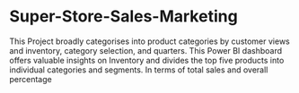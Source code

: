 # Super-Store-Sales-Marketing

This Project broadly categorises into product categories by customer views and inventory, category selection, and quarters. 
This Power BI dashboard offers valuable insights on Inventory and divides the top five products into individual categories and segments. 
In terms of total sales and overall percentage
